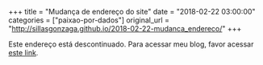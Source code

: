 +++
title = "Mudança de endereço do site"
date = "2018-02-22 03:00:00"
categories = ["paixao-por-dados"]
original_url = "http://sillasgonzaga.github.io/2018-02-22-mudanca_endereco/"
+++

<article class="blog-post">
<p>
Este endereço está descontinuado. Para acessar meu blog, favor acessar
<a href="http://sillasgonzaga.github.io/2018-02-22-mudanca_endereco/www.sillasgonzaga.com">este
link</a>.
</p>
</article>


